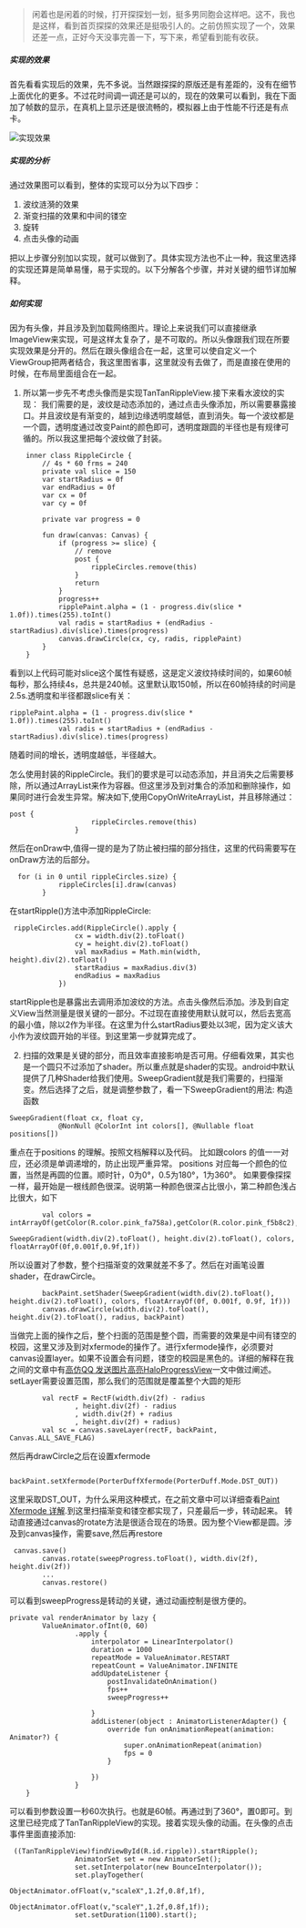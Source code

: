 > 闲着也是闲着的时候，打开探探划一划，挺多男同胞会这样吧。这不，我也是这样，看到首页探探的效果还是挺吸引人的。之前仿照实现了一个，效果还差一点，正好今天没事完善一下，写下来，希望看到能有收获。

##### 实现的效果
首先看看实现后的效果，先不多说。当然跟探探的原版还是有差距的，没有在细节上面优化的更多。不过花时间调一调还是可以的，现在的效果可以看到，我在下面加了帧数的显示，在真机上显示还是很流畅的，模拟器上由于性能不行还是有点卡。

![实现效果](https://user-gold-cdn.xitu.io/2019/4/7/169f81ecb5cb9a18?w=480&h=845&f=gif&s=1986428)


##### 实现的分析
通过效果图可以看到，整体的实现可以分为以下四步：
1. 波纹涟漪的效果
2. 渐变扫描的效果和中间的镂空
3. 旋转
4. 点击头像的动画

把以上步骤分别加以实现，就可以做到了。具体实现方法也不止一种，我这里选择的实现还算是简单易懂，易于实现的。以下分解各个步骤，并对关键的细节详加解释。

##### 如何实现
因为有头像，并且涉及到加载网络图片。理论上来说我们可以直接继承ImageView来实现，可是这样太复杂了，是不可取的。所以头像跟我们现在所要实现效果是分开的。然后在跟头像组合在一起，这里可以使自定义一个ViewGroup把两者结合，我这里图省事，这里就没有去做了，而是直接在使用的时候，在布局里面组合在一起。

1. 所以第一步先不考虑头像而是实现TanTanRippleView.接下来看水波纹的实现：
我们需要的是，波纹是动态添加的，通过点击头像添加，所以需要暴露接口。并且波纹是有渐变的，越到边缘透明度越低，直到消失。每一个波纹都是一个圆，透明度通过改变Paint的颜色即可，透明度跟圆的半径也是有规律可循的。所以我这里把每个波纹做了封装。
```
    inner class RippleCircle {
        // 4s * 60 frms = 240
        private val slice = 150
        var startRadius = 0f
        var endRadius = 0f
        var cx = 0f
        var cy = 0f

        private var progress = 0

        fun draw(canvas: Canvas) {
            if (progress >= slice) {
                // remove
                post {
                    rippleCircles.remove(this)
                }
                return
            }
            progress++
            ripplePaint.alpha = (1 - progress.div(slice * 1.0f)).times(255).toInt()
            val radis = startRadius + (endRadius - startRadius).div(slice).times(progress)
            canvas.drawCircle(cx, cy, radis, ripplePaint)
        }
    }
```
看到以上代码可能对slice这个属性有疑惑，这是定义波纹持续时间的，如果60帧每秒，那么持续4s，总共是240帧。这里默认取150帧，所以在60帧持续的时间是2.5s.透明度和半径都跟slice有关：
```
ripplePaint.alpha = (1 - progress.div(slice * 1.0f)).times(255).toInt()
            val radis = startRadius + (endRadius - startRadius).div(slice).times(progress)
```
随着时间的增长，透明度越低，半径越大。

怎么使用封装的RippleCircle。我们的要求是可以动态添加，并且消失之后需要移除，所以通过ArrayList来作为容器。但这里涉及到对集合的添加和删除操作，如果同时进行会发生异常。解决如下,使用CopyOnWriteArrayList，并且移除通过：
```
post {
                    rippleCircles.remove(this)
                }
```
然后在onDraw中,值得一提的是为了防止被扫描的部分挡住，这里的代码需要写在onDraw方法的后部分。
```
  for (i in 0 until rippleCircles.size) {
            rippleCircles[i].draw(canvas)
        }
```

在startRipple()方法中添加RippleCircle:
```
 rippleCircles.add(RippleCircle().apply {
                cx = width.div(2).toFloat()
                cy = height.div(2).toFloat()
                val maxRadius = Math.min(width, height).div(2).toFloat()
                startRadius = maxRadius.div(3)
                endRadius = maxRadius
            })
```
startRipple也是暴露出去调用添加波纹的方法。点击头像然后添加。涉及到自定义View当然测量是很关键的一部分。不过现在直接使用默认就可以，然后去宽高的最小值，除以2作为半径。在这里为什么startRadius要处以3呢，因为定义该大小作为波纹圆开始的半径。到这里第一步就算完成了。

2. 扫描的效果是关键的部分，而且效率直接影响是否可用。仔细看效果，其实也是一个圆只不过添加了shader。所以重点就是shader的实现。android中默认提供了几种Shader给我们使用。SweepGradient就是我们需要的，扫描渐变。然后选择了之后，就是调整参数了，看一下SweepGradient的用法:
构造函数
```
SweepGradient(float cx, float cy,
            @NonNull @ColorInt int colors[], @Nullable float positions[])
```
重点在于positions 的理解。按照文档解释以及代码。
比如跟colors 的值一一对应，还必须是单调递增的，防止出现严重异常。
positions 对应每一个颜色的位置，当然是再圆的位置。顺时针，0为0°，0.5为180°，1为360°。
如果要像探探一样，最开始是一根线颜色很深。说明第一种颜色很深占比很小，第二种颜色浅占比很大，如下
```
        val colors = intArrayOf(getColor(R.color.pink_fa758a),getColor(R.color.pink_f5b8c2),getColor(R.color.top_background_color),getColor(R.color.white))

SweepGradient(width.div(2).toFloat(), height.div(2).toFloat(), colors, floatArrayOf(0f,0.001f,0.9f,1f))
```
所以设置对了参数，整个扫描渐变的效果就差不多了。然后在对画笔设置shader，在drawCircle。
```
        backPaint.setShader(SweepGradient(width.div(2).toFloat(), height.div(2).toFloat(), colors, floatArrayOf(0f, 0.001f, 0.9f, 1f)))
        canvas.drawCircle(width.div(2).toFloat(), height.div(2).toFloat(), radius, backPaint)

```
当做完上面的操作之后，整个扫面的范围是整个圆，而需要的效果是中间有镂空的校园，这里又涉及到对xfermode的操作了。进行xfermode操作，必须要对canvas设置layer。如果不设置会有问题，镂空的校园是黑色的。详细的解释在我之间的文章中有[高仿QQ 发送图片高亮HaloProgressView](https://www.jianshu.com/p/0254501d744d)一文中做过阐述。setLayer需要设置范围，那么我们的范围就是覆盖整个大圆的矩形
```
        val rectF = RectF(width.div(2f) - radius
                , height.div(2f) - radius
                , width.div(2f) + radius
                , height.div(2f) + radius)
        val sc = canvas.saveLayer(rectF, backPaint, Canvas.ALL_SAVE_FLAG)
```
然后再drawCircle之后在设置xfermode
```
        backPaint.setXfermode(PorterDuffXfermode(PorterDuff.Mode.DST_OUT))

```

这里采取DST_OUT，为什么采用这种模式，在之前文章中可以详细查看[Paint Xfermode 详解](https://www.jianshu.com/p/19997b0b5b24).到这里扫描渐变和镂空都实现了，只差最后一步，转动起来。
转动直接通过canvas的rotate方法是很适合现在的场景。因为整个View都是圆。涉及到canvas操作，需要save,然后再restore
```
 canvas.save()
        canvas.rotate(sweepProgress.toFloat(), width.div(2f), height.div(2f))
        ...
        canvas.restore()
```
可以看到sweepProgress是转动的关键，通过动画控制是很方便的。
```
private val renderAnimator by lazy {
        ValueAnimator.ofInt(0, 60)
                .apply {
                    interpolator = LinearInterpolator()
                    duration = 1000
                    repeatMode = ValueAnimator.RESTART
                    repeatCount = ValueAnimator.INFINITE
                    addUpdateListener {
                        postInvalidateOnAnimation()
                        fps++
                        sweepProgress++

                    }
                    addListener(object : AnimatorListenerAdapter() {
                        override fun onAnimationRepeat(animation: Animator?) {
                            super.onAnimationRepeat(animation)
                            fps = 0
                        }

                    })
                }
    }
```
可以看到参数设置一秒60次执行。也就是60帧。再通过到了360°，置0即可。到这里已经完成了TanTanRippleView的实现。接着实现头像的动画。在头像的点击事件里面直接添加:
```
 ((TanTanRippleView)findViewById(R.id.ripple)).startRipple();
                AnimatorSet set = new AnimatorSet();
                set.setInterpolator(new BounceInterpolator());
                set.playTogether(
                        ObjectAnimator.ofFloat(v,"scaleX",1.2f,0.8f,1f),
                         ObjectAnimator.ofFloat(v,"scaleY",1.2f,0.8f,1f));
                set.setDuration(1100).start();
```

